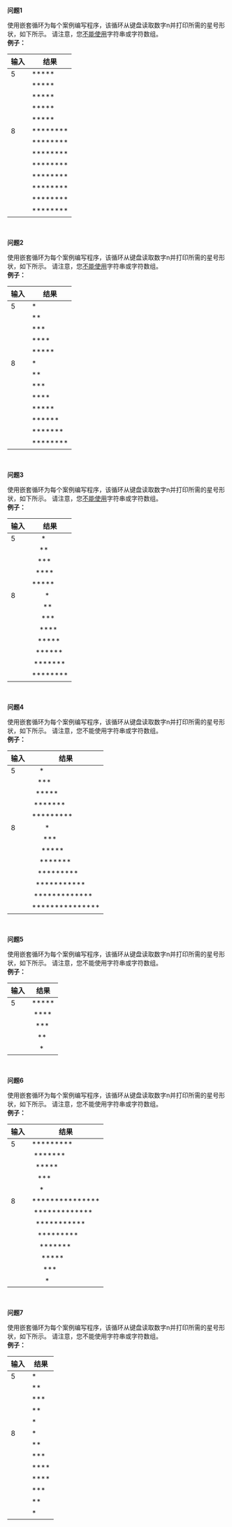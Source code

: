 **问题1**

使用嵌套循环为每个案例编写程序，该循环从键盘读取数字n并打印所需的星号形状，如下所示。 请注意，您<u>不能使用</u>字符串或字符数组。<br>
**例子：**

输入|结果
-|-
5|\*\*\*\*\*
&nbsp;|*****
&nbsp;|*****
&nbsp;|*****
&nbsp;|*****
8|\*\*\*\*\*\*\*\*
&nbsp;|********
&nbsp;|********
&nbsp;|********
&nbsp;|********
&nbsp;|********
&nbsp;|********
&nbsp;|********

<br>

**问题2**

使用嵌套循环为每个案例编写程序，该循环从键盘读取数字n并打印所需的星号形状，如下所示。 请注意，您<u>不能使用</u>字符串或字符数组。<br>
**例子：**

输入|结果
-|-
5|*
&nbsp;|**
&nbsp;|***
&nbsp;|****
&nbsp;|*****
8|*
&nbsp;|**
&nbsp;|***
&nbsp;|****
&nbsp;|*****
&nbsp;|******
&nbsp;|*******
&nbsp;|********

<br>

**问题3**

使用嵌套循环为每个案例编写程序，该循环从键盘读取数字n并打印所需的星号形状，如下所示。 请注意，您<u>不能使用</u>字符串或字符数组。<br>
**例子：**

输入|结果
-|-
5|&nbsp;&nbsp;&nbsp;&nbsp;&nbsp;*
&nbsp;|&nbsp;&nbsp;&nbsp;&nbsp;**
&nbsp;|&nbsp;&nbsp;&nbsp;***
&nbsp;|&nbsp;&nbsp;****
&nbsp;|*****
8|&nbsp;&nbsp;&nbsp;&nbsp;&nbsp;&nbsp;&nbsp;*
&nbsp;|&nbsp;&nbsp;&nbsp;&nbsp;&nbsp;&nbsp;**
&nbsp;|&nbsp;&nbsp;&nbsp;&nbsp;&nbsp;***
&nbsp;|&nbsp;&nbsp;&nbsp;&nbsp;****
&nbsp;|&nbsp;&nbsp;&nbsp;*****
&nbsp;|&nbsp;&nbsp;******
&nbsp;|&nbsp;*******
&nbsp;|********

<br>

**问题4**

使用嵌套循环为每个案例编写程序，该循环从键盘读取数字n并打印所需的星号形状，如下所示。 请注意，您不能使用字符串或字符数组。<br>
**例子：**

输入|结果
-|-
5|&nbsp;&nbsp;&nbsp;&nbsp;*
&nbsp;|&nbsp;&nbsp;&nbsp;***
&nbsp;|&nbsp;&nbsp;*****
&nbsp;|&nbsp;*******
&nbsp;|*********
8|&nbsp;&nbsp;&nbsp;&nbsp;&nbsp;&nbsp;&nbsp;*
&nbsp;|&nbsp;&nbsp;&nbsp;&nbsp;&nbsp;&nbsp;***
&nbsp;|&nbsp;&nbsp;&nbsp;&nbsp;&nbsp;*****
&nbsp;|&nbsp;&nbsp;&nbsp;&nbsp;*******
&nbsp;|&nbsp;&nbsp;&nbsp;*********
&nbsp;|&nbsp;&nbsp;***********
&nbsp;|&nbsp;*************
&nbsp;|***************

<br>

**问题5**

使用嵌套循环为每个案例编写程序，该循环从键盘读取数字n并打印所需的星号形状，如下所示。 请注意，您不能使用字符串或字符数组。<br>
**例子：**

输入|结果
-|-
5|*****
&nbsp;|&nbsp;****
&nbsp;|&nbsp;&nbsp;***
&nbsp;|&nbsp;&nbsp;&nbsp;**
&nbsp;|&nbsp;&nbsp;&nbsp;&nbsp;*

<br>

**问题6**

使用嵌套循环为每个案例编写程序，该循环从键盘读取数字n并打印所需的星号形状，如下所示。 请注意，您不能使用字符串或字符数组。<br>
**例子：**

输入|结果
-|-
5|*********
&nbsp;|&nbsp;*******
&nbsp;|&nbsp;&nbsp;*****
&nbsp;|&nbsp;&nbsp;&nbsp;***
&nbsp;|&nbsp;&nbsp;&nbsp;&nbsp;*
8|***************
&nbsp;|&nbsp;*************
&nbsp;|&nbsp;&nbsp;***********
&nbsp;|&nbsp;&nbsp;&nbsp;*********
&nbsp;|&nbsp;&nbsp;&nbsp;&nbsp;*******
&nbsp;|&nbsp;&nbsp;&nbsp;&nbsp;&nbsp;*****
&nbsp;|&nbsp;&nbsp;&nbsp;&nbsp;&nbsp;&nbsp;***
&nbsp;|&nbsp;&nbsp;&nbsp;&nbsp;&nbsp;&nbsp;&nbsp;*

<br>

**问题7**

使用嵌套循环为每个案例编写程序，该循环从键盘读取数字n并打印所需的星号形状，如下所示。 请注意，您不能使用字符串或字符数组。<br>
**例子：**

输入|结果
-|-
5|*
&nbsp;|**
&nbsp;|***
&nbsp;|**
&nbsp;|*
8|*
&nbsp;|**
&nbsp;|***
&nbsp;|****
&nbsp;|****
&nbsp;|***
&nbsp;|**
&nbsp;|*